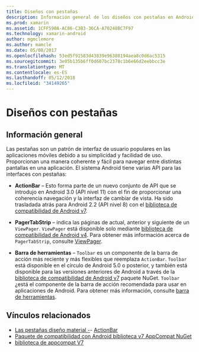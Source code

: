 ```yaml
---
title: Diseños con pestañas
description: Información general de los diseños con pestañas en Android
ms.prod: xamarin
ms.assetid: 1CFF590A-AC86-C3B3-36CA-A70248BC7F97
ms.technology: xamarin-android
author: mgmclemore
ms.author: mamcle
ms.date: 05/08/2017
ms.openlocfilehash: 53ed5f91583d43839e96388194aea8c0d6ac5315
ms.sourcegitcommit: 3e05b135b6ff0d607bc2378c1b6e66d2eebbcc3e
ms.translationtype: MT
ms.contentlocale: es-ES
ms.lasthandoff: 05/12/2018
ms.locfileid: "34149265"
---
```

# <a name="tabbed-layouts"></a>Diseños con pestañas


## <a name="overview"></a>Información general

Las pestañas son un patrón de interfaz de usuario populares en las aplicaciones móviles debido a su simplicidad y facilidad de uso. Proporcionan una manera coherente y fácil para navegar entre distintas pantallas en una aplicación. El sistema Android tiene varias API para las interfaces con pestañas: 

-   **ActionBar** &ndash; Esto forma parte de un nuevo conjunto de API que se introdujo en Android 3.0 (API nivel 11) con el fin de proporcionar una coherencia navegación y la interfaz de cambiar de vista. Ha sido trasladada atrás para Android 2.2 (API nivel 8) con el [biblioteca de compatibilidad de Android v7](https://www.nuget.org/packages/Xamarin.Android.Support.v7.AppCompat/). 

-   **PagerTabStrip** &ndash; indica las páginas de actual, anterior y siguiente de un `ViewPager`. `ViewPager` está disponible solo mediante [biblioteca de compatibilidad de Android v4](https://www.nuget.org/packages/Xamarin.Android.Support.v4/).
     Para obtener más información acerca de `PagerTabStrip`, consulte [ViewPager](~/android/user-interface/controls/view-pager/index.md).

-   **Barra de herramientas** &ndash; `Toolbar` es un componente de la barra de acción más reciente y más flexibles que reemplaza `ActionBar`. `Toolbar` está disponible en el círculo de Android 5.0 o posterior, y también está disponible para las versiones anteriores de Android a través de la [biblioteca de compatibilidad de Android v7](https://www.nuget.org/packages/Xamarin.Android.Support.v7.AppCompat/) paquete NuGet. 
    `Toolbar` ¿está el componente de la barra de acción recomendada para usar en aplicaciones de Android.
    Para obtener más información, consulte [barra de herramientas](~/android/user-interface/controls/tool-bar/index.md). 



## <a name="related-links"></a>Vínculos relacionados

- [Las pestañas diseño material -](https://material.io/guidelines/components/tabs.html)- [ActionBar](http://developer.android.com/guide/topics/ui/actionbar.html)
- [Paquete de compatibilidad con Android biblioteca v7 AppCompat NuGet](https://www.nuget.org/packages/Xamarin.Android.Support.v7.AppCompat/)
- [biblioteca de appcompat V7](http://developer.android.com/tools/support-library/features.html#v7-appcompat)
